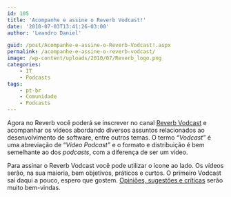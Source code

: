 ```yaml
---
id: 105
title: 'Acompanhe e assine o Reverb Vodcast!'
date: '2010-07-03T13:41:26-03:00'
author: 'Leandro Daniel'

guid: /post/Acompanhe-e-assine-o-Reverb-Vodcast!.aspx
permalink: /acompanhe-e-assine-o-reverb-vodcast/
image: /wp-content/uploads/2010/07/Reverb_logo.png
categories:
    - IT
    - Podcasts
tags:
    - pt-br
    - Comunidade
    - Podcasts
---
```


Agora no Reverb você poderá se inscrever no canal [Reverb Vodcast](http://vimeo.com/channels/118112/videos/rss) e acompanhar os vídeos abordando diversos assuntos relacionados ao desenvolvimento de software, entre outros temas. O termo *“Vodcast”* é uma abreviação de “*Video Podcast”* e o formato e distribuição é bem semelhante ao dos *podcasts*, com a diferença de ser um vídeo.

Para assinar o Reverb Vodcast você pode utilizar o ícone ao lado. Os vídeos serão, na sua maioria, bem objetivos, práticos e curtos. O primeiro Vodcast sai daqui a pouco, espero que gostem. [Opiniões, sugestões e críticas](/contact/) serão muito bem-vindas.
